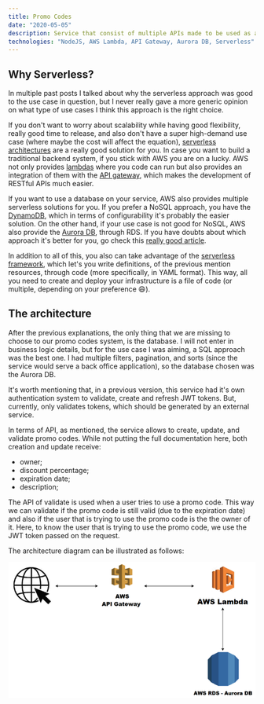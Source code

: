```yaml
---
title: Promo Codes
date: "2020-05-05"
description: Service that consist of multiple APIs made to be used as a backend for a promo codes service. Currently allows creation, update, and validation of promo codes. It's build on NodeJS using an AWS lambda, API gateway and Aurora as database (on AWS RDS).
technologies: "NodeJS, AWS Lambda, API Gateway, Aurora DB, Serverless"
---
```


## Why Serverless?

In multiple past posts I talked about why the serverless approach was good to the use case in question, but I never really gave a more generic opinion on what type of use cases I think this approach is the right choice.

If you don't want to worry about scalability while having good flexibility, really good time to release, and also don't have a super high-demand use case (where maybe the cost will affect the equation), [serverless architectures](https://martinfowler.com/articles/serverless.html) are a really good solution for you. In case you want to build a traditional backend system, if you stick with AWS you are on a lucky. AWS not only provides [lambdas](https://aws.amazon.com/lambda/) where you code can run but also provides an integration of them with the [API gateway](https://aws.amazon.com/api-gateway/), which makes the development of RESTful APIs much easier.

If you want to use a database on your service, AWS also provides multiple serverless solutions for you. If you prefer a NoSQL approach, you have the [DynamoDB](https://aws.amazon.com/dynamodb/), which in terms of configurability it's probably the easier solution. On the other hand, if your use case is not good for NoSQL, AWS also provide the [Aurora DB](https://aws.amazon.com/rds/aurora/serverless/), through RDS. If you have doubts about which approach it's better for you, go check this [really good article](https://www.serverless.com/blog/choosing-a-database-with-serverless).

In addition to all of this, you also can take advantage of the [serverless framework](https://www.serverless.com/), which let's you write definitions, of the previous mention resources, through code (more specifically, in YAML format). This way, all you need to create and deploy your infrastructure is a file of code (or multiple, depending on your preference 😄).

## The architecture

After the previous explanations, the only thing that we are missing to choose to our promo codes system, is the database. I will not enter in business logic details, but for the use case I was aiming, a SQL approach was the best one. I had multiple filters, pagination, and sorts (since the service would serve a back office application), so the database chosen was the Aurora DB.

It's worth mentioning that, in a previous version, this service had it's own authentication system to validate, create and refresh JWT tokens. But, currently, only validates tokens, which should be generated by an external service.

In terms of API, as mentioned, the service allows to create, update, and validate promo codes. While not putting the full documentation here, both creation and update receive:

- owner;
- discount percentage;
- expiration date;
- description;

The API of validate is used when a user tries to use a promo code. This way we can validate if the promo code is still valid (due to the expiration date) and also if the user that is trying to use the promo code is the the owner of it. Here, to know the user that is trying to use the promo code, we use the JWT token passed on the request.

The architecture diagram can be illustrated as follows:


![Architecture](./architecture.png)
